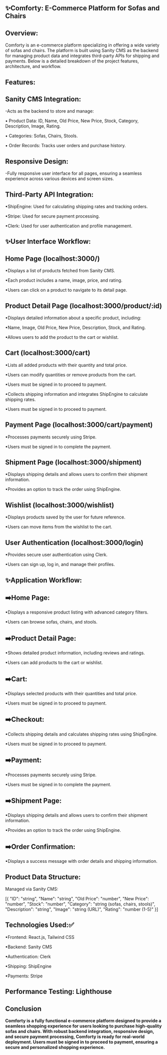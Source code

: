 ## ✨Comforty: E-Commerce Platform for Sofas and Chairs

## Overview:
Comforty is an e-commerce platform specializing in offering a wide variety of sofas and chairs. The platform is built using Sanity CMS as the backend for managing product data and integrates third-party APIs for shipping and payments. 
Below is a detailed breakdown of the project features, architecture, and workflow.

## Features:
## Sanity CMS Integration:
-Acts as the backend to store and manage:

• Product Data: ID, Name, Old Price, New Price, Stock, Category, Description, Image, Rating.

• Categories: Sofas, Chairs, Stools.

• Order Records: Tracks user orders and purchase history.

## Responsive Design:
-Fully responsive user interface for all pages, ensuring a seamless experience across various devices and screen sizes.

## Third-Party API Integration:
•ShipEngine: Used for calculating shipping rates and tracking orders.

•Stripe: Used for secure payment processing.

•Clerk: Used for user authentication and profile management.


## ✨User Interface Workflow:

## Home Page (localhost:3000/)
•Displays a list of products fetched from Sanity CMS.

•Each product includes a name, image, price, and rating.

•Users can click on a product to navigate to its detail page.


## Product Detail Page (localhost:3000/product/:id)

•Displays detailed information about a specific product, including:

•Name, Image, Old Price, New Price, Description, Stock, and Rating.

•Allows users to add the product to the cart or wishlist.


## Cart (localhost:3000/cart)

•Lists all added products with their quantity and total price.

•Users can modify quantities or remove products from the cart.

•Users must be signed in to proceed to payment.

•Collects shipping information and integrates ShipEngine to calculate shipping rates.

•Users must be signed in to proceed to payment.


## Payment Page (localhost:3000/cart/payment)

•Processes payments securely using Stripe.

•Users must be signed in to complete the payment.


## Shipment Page (localhost:3000/shipment)

•Displays shipping details and allows users to confirm their shipment information.

•Provides an option to track the order using ShipEngine.


## Wishlist (localhost:3000/wishlist)

•Displays products saved by the user for future reference.

•Users can move items from the wishlist to the cart.


## User Authentication (localhost:3000/login)

•Provides secure user authentication using Clerk.

•Users can sign up, log in, and manage their profiles.


## ✨Application Workflow:
## ➡️Home Page:
•Displays a responsive product listing with advanced category filters.

•Users can browse sofas, chairs, and stools.

## ➡️Product Detail Page:

•Shows detailed product information, including reviews and ratings.

•Users can add products to the cart or wishlist.

## ➡️Cart:

•Displays selected products with their quantities and total price.

•Users must be signed in to proceed to payment.

## ➡️Checkout:

•Collects shipping details and calculates shipping rates using ShipEngine.

•Users must be signed in to proceed to payment.

## ➡️Payment:

•Processes payments securely using Stripe.

•Users must be signed in to complete the payment.


## ➡️Shipment Page:

•Displays shipping details and allows users to confirm their shipment information.

•Provides an option to track the order using ShipEngine.

## ➡️Order Confirmation:

•Displays a success message with order details and shipping information.



## Product Data Structure:
Managed via Sanity CMS:

[{
  "ID": "string",
  "Name": "string",
  "Old Price": "number",
  "New Price": "number",
  "Stock": "number",
  "Category": "string (sofas, chairs, stools)",
  "Description": "string",
  "Image": "string (URL)",
  "Rating": "number (1-5)"
}]


## Technologies Used:✅
•Frontend: React.js, Tailwind CSS

•Backend: Sanity CMS

•Authentication: Clerk

•Shipping: ShipEngine

•Payments: Stripe


## Performance Testing: Lighthouse


## Conclusion
**Comforty is a fully functional e-commerce platform designed to provide a seamless shopping experience for users looking to purchase high-quality sofas and chairs. With robust backend integration, responsive design, and secure payment processing, Comforty is ready for real-world deployment. Users must be signed in to proceed to payment, ensuring a secure and personalized shopping experience.**
